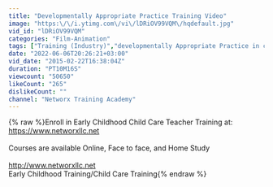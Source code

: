 ```yaml
---
title: "Developmentally Appropriate Practice Training Video"
image: "https:\/\/i.ytimg.com\/vi\/lDRiOV99VQM\/hqdefault.jpg"
vid_id: "lDRiOV99VQM"
categories: "Film-Animation"
tags: ["Training (Industry)","developmentally Appropriate Practice in child care","child care"]
date: "2022-06-06T20:26:21+03:00"
vid_date: "2015-02-22T16:38:04Z"
duration: "PT10M16S"
viewcount: "50650"
likeCount: "265"
dislikeCount: ""
channel: "Networx Training Academy"
---
```

{% raw %}Enroll in Early Childhood Child Care Teacher Training at: <a rel="nofollow" target="blank" href="https://www.networxllc.net">https://www.networxllc.net</a><br /><br />Courses are available Online, Face to face, and Home Study<br /><br /><a rel="nofollow" target="blank" href="http://www.networxllc.net">http://www.networxllc.net</a><br />Early Childhood Training/Child Care Training{% endraw %}
